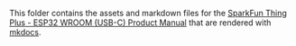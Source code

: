 This folder contains the assets and markdown files for the [SparkFun Thing Plus - ESP32 WROOM (USB-C) Product Manual](https://sparkfun.github.io/SparkFun_Thing_Plus_ESP32_WROOM_C/) that are rendered with [mkdocs](https://www.mkdocs.org/).